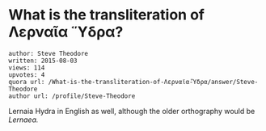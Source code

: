 # What is the transliteration of Λερναῖα Ὕδρα?

	author: Steve Theodore
	written: 2015-08-03
	views: 114
	upvotes: 4
	quora url: /What-is-the-transliteration-of-Λερναῖα-Ὕδρα/answer/Steve-Theodore
	author url: /profile/Steve-Theodore


Lernaia Hydra in English as well, although the older orthography would be _Lernaea._ 

